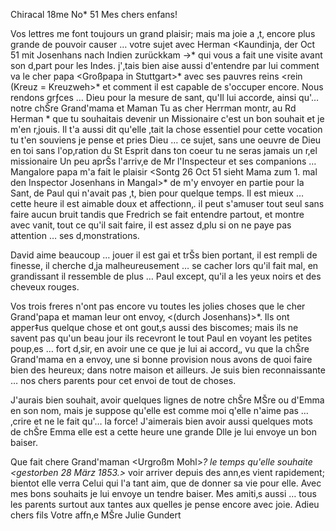  Chiracal 18me No<v>* 51
Mes chers enfans!

Vos lettres me font toujours un grand plaisir; mais ma joie a ‚t‚ encore plus grande de pouvoir causer … votre sujet avec Herman <Kaundinja, der Oct 51 mit Josenhans nach Indien zurückkam ->* qui vous a fait une visite avant son d‚part pour les Indes. j'‚tais bien aise aussi d'entendre par lui comment va le cher papa <Großpapa in Stuttgart>* avec ses pauvres reins <rein (Kreuz = Kreuzweh>* et comment il est capable de s'occuper encore. Nous rendons grƒces … Dieu pour la mesure de sant‚ qu'Il lui accorde, ainsi qu'… notre chŠre Grand'mama et Maman Tu as cher Herrman montr‚ au Rd Herman <Kaundinja>* que tu souhaitais devenir un Missionaire c'est un bon souhait et je m'en r‚jouis. Il t'a aussi dit qu'elle ‚tait la chose essentiel pour cette vocation tu t'en souviens je pense et pries Dieu … ce sujet, sans une oeuvre de Dieu en toi sans l'op‚ration du St Esprit dans ton coeur tu ne seras jamais un r‚el missionaire Un peu aprŠs l'arriv‚e de Mr l'Inspecteur et ses companions … Mangalore papa m'a fait le plaisir <Sontg 26 Oct 51 sieht Mama zum 1. mal den Inspector Josenhans in Mangal>* de m'y envoyer en partie pour la Sant‚ de Paul qui n'avait pas ‚t‚ bien pour quelque temps. Il est mieux … cette heure il est aimable doux et affectionn‚. il peut s'amuser tout seul sans faire aucun bruit tandis que Fredrich se fait entendre partout, et montre avec vanit‚ tout ce qu'il sait faire, il est assez d‚plu si on ne paye pas attention … ses d‚monstrations.

David aime beaucoup … jouer il est gai et trŠs bien portant, il est rempli de finesse, il cherche d‚ja malheureusement … se cacher lors qu'il fait mal, en grandissant il ressemble de plus … Paul except‚ qu'il a les yeux noirs et des cheveux rouges.

Vos trois freres n'ont pas encore vu toutes les jolies choses que le cher Grand'papa et maman leur ont envoy‚ <(durch Josenhans)>*. Ils ont apper‡us quelque chose et ont gout‚s aussi des biscomes; mais ils ne savent pas qu'un beau jour ils recevront le tout Paul en voyant les petites poup‚es … fort d‚sir‚ en avoir une ce que je lui ai accord‚, vu que la chŠre Grand'mama en a envoy‚ une si bonne provision nous avons de quoi faire bien des heureux; dans notre maison et ailleurs. Je suis bien reconnaissante … nos chers parents pour cet envoi de tout de choses.

J'aurais bien souhait‚ avoir quelques lignes de notre chŠre MŠre ou d'Emma en son nom, mais je suppose qu'elle est comme moi q'elle n'aime pas … ‚crire et ne le fait qu'… la force! J'aimerais bien avoir aussi quelques mots de chŠre Emma elle est a cette heure une grande Dlle je lui envoye un bon baiser.

Que fait chere Grand'maman <Urgroßm Mohl>*? le temps qu'elle souhaite <gestorben 28 März 1853.>* voir arriver depuis des ann‚es vient rapidement; bientot elle verra Celui qui l'a tant aim‚ que de donner sa vie pour elle. Avec mes bons souhaits je lui envoye un tendre baiser. Mes amiti‚s aussi … tous les parents surtout aux tantes aux quelles je pense encore avec joie. Adieu chers fils
 Votre affn‚e MŠre
 Julie Gundert
